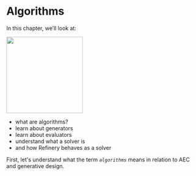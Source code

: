 # Algorithms

In this chapter, we’ll look at:

<img src="../.gitbook/assets/intro/deeper.png" style="width:200px;"/>

* what are algorithms?
* learn about generators
* learn about evaluators
* understand what a solver is
* and how Refinery behaves as a solver

First, let's understand what the term *`algorithms`* means in relation to AEC and generative design.
